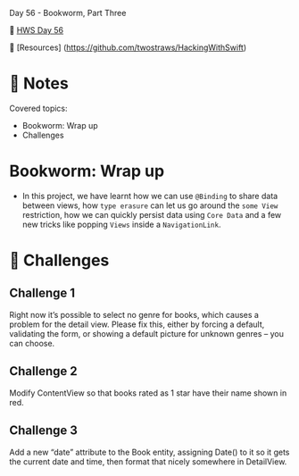 Day 56 - Bookworm, Part Three

🔗 [HWS Day 56](https://www.hackingwithswift.com/100/swiftui/56)

🔗 [Resources] (https://github.com/twostraws/HackingWithSwift)


# 📝 Notes

Covered topics:

- Bookworm: Wrap up
- Challenges

# Bookworm: Wrap up

- In this project, we have learnt how we can use `@Binding` to share data between views, how `type erasure` can let us go around the `some View` restriction, how we can quickly persist data using `Core Data` and a few new tricks like popping `Views` inside a `NavigationLink`.

# 🎯 Challenges
## Challenge 1
>
Right now it’s possible to select no genre for books, which causes a problem for the detail view. Please fix this, either by forcing a default, validating the form, or showing a default picture for unknown genres – you can choose.

## Challenge 2

>
Modify ContentView so that books rated as 1 star have their name shown in red.

## Challenge 3

>
Add a new “date” attribute to the Book entity, assigning Date() to it so it gets the current date and time, then format that nicely somewhere in DetailView.


